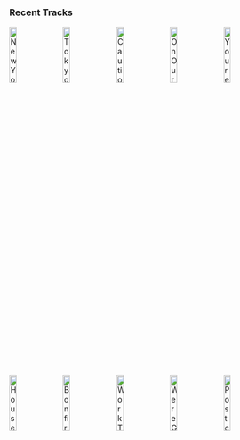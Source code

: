### Recent Tracks
[<img src='https://lastfm.freetls.fastly.net/i/u/300x300/d50c7187b7760673db18ca39d5dea9ad.png' width='16%' height='16%' alt='New York'>](https://www.last.fm/music/the%2bboxer%2brebellion/_/new%2byork)&nbsp;&nbsp;&nbsp;&nbsp;[<img src='https://lastfm.freetls.fastly.net/i/u/300x300/af32cf3dc1904643c64b0988cc15a567.png' width='16%' height='16%' alt='Tokyo Summer'>](https://www.last.fm/music/mounties/_/tokyo%2bsummer)&nbsp;&nbsp;&nbsp;&nbsp;[<img src='https://lastfm.freetls.fastly.net/i/u/300x300/4fa2b9f2800f28e4c73fe02d500efb6d.png' width='16%' height='16%' alt='Caution'>](https://www.last.fm/music/the%2bkillers/_/caution)&nbsp;&nbsp;&nbsp;&nbsp;[<img src='https://lastfm.freetls.fastly.net/i/u/300x300/4cf808dfc3f34f0aa601a2feb4d01ebb.png' width='16%' height='16%' alt='On Our Way'>](https://www.last.fm/music/the%2broyal%2bconcept/_/on%2bour%2bway)&nbsp;&nbsp;&nbsp;&nbsp;[<img src='https://lastfm.freetls.fastly.net/i/u/300x300/79b93b31d9e84b83cb36af4d04f947dc.png' width='16%' height='16%' alt='Youre On (feat. Kyan)'>](https://www.last.fm/music/madeon/_/you%2527re%2bon%2b%2528feat.%2bkyan%2529)&nbsp;&nbsp;&nbsp;&nbsp;<br>[<img src='https://lastfm.freetls.fastly.net/i/u/300x300/6845ec386943391a4aea923c4e1e0197.png' width='16%' height='16%' alt='House in LA'>](https://www.last.fm/music/jungle/_/house%2bin%2bla)&nbsp;&nbsp;&nbsp;&nbsp;[<img src='https://lastfm.freetls.fastly.net/i/u/300x300/85902d84b57e5f27a187034625f581b7.png' width='16%' height='16%' alt='Bonfire'>](https://www.last.fm/music/the%2bhunna/_/bonfire)&nbsp;&nbsp;&nbsp;&nbsp;[<img src='https://lastfm.freetls.fastly.net/i/u/300x300/d235e5e2780fefef901cd8c2d185f877.png' width='16%' height='16%' alt='Work This Body'>](https://www.last.fm/music/walk%2bthe%2bmoon/_/work%2bthis%2bbody)&nbsp;&nbsp;&nbsp;&nbsp;[<img src='https://lastfm.freetls.fastly.net/i/u/300x300/392b63c9408c4d25cd53f0dbc987d29d.png' width='16%' height='16%' alt='Were Going to Be Friends'>](https://www.last.fm/music/the%2bwhite%2bstripes/_/we%2527re%2bgoing%2bto%2bbe%2bfriends)&nbsp;&nbsp;&nbsp;&nbsp;[<img src='https://lastfm.freetls.fastly.net/i/u/300x300/d9b3eb298897528c7d4986235820171f.png' width='16%' height='16%' alt='Postcards'>](https://www.last.fm/music/james%2bblunt/_/postcards)&nbsp;&nbsp;&nbsp;&nbsp;<br>
